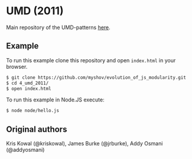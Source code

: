 # UMD (2011)

Main repository of the UMD-patterns [here](https://github.com/umdjs/umd).

## Example

To run this example clone this repository and open `index.html` in your browser.

```bash
$ git clone https://github.com/myshov/evolution_of_js_modularity.git
$ cd 4_umd_2011/
$ open index.html
```

To run this example in Node.JS execute:

```bash
$ node node/hello.js
```

## Original authors

Kris Kowal (@kriskowal), James Burke (@jrburke), Addy Osmani (@addyosmani)
